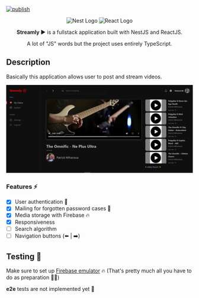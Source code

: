 [![publish](https://github.com/acf-patrick/Nest-React-Stream-App/actions/workflows/ci.yml/badge.svg)](https://github.com/acf-patrick/Nest-React-Stream-App/actions/workflows/ci.yml)

<p align="center" >
  <img src="https://nestjs.com/img/logo-small.svg" width="200" alt="Nest Logo" />
  <img src="https://upload.wikimedia.org/wikipedia/commons/a/a7/React-icon.svg" width="200" alt="React Logo" />
</p>
<p align="center">
  <b font-size="50">Streamly ▶️</b> is a fullstack application built with NestJS and ReactJS.
  <p align="center">A lot of "JS" words but the project uses entirely TypeScript.</p>
</p>

## Description

Basically this application allows user to post and stream videos.

![screenshot](/screenshot.png)

### Features ⚡
- [x] User authentication 🧍
- [x] Mailing for forgotten password cases 🔐
- [x] Media storage with Firebase 🔥
- [x] Responsiveness
- [ ] Search algorithm
- [ ] Navigation buttons (⬅️ | ➡️)

## Testing 🧪

Make sure to set up [Firebase emulator](https://firebase.google.com/docs/rules/emulator-setup) 🔥 (That's pretty much all you have to do as preparation 🤷🏽)

**e2e** tests are not implemented yet 🙈